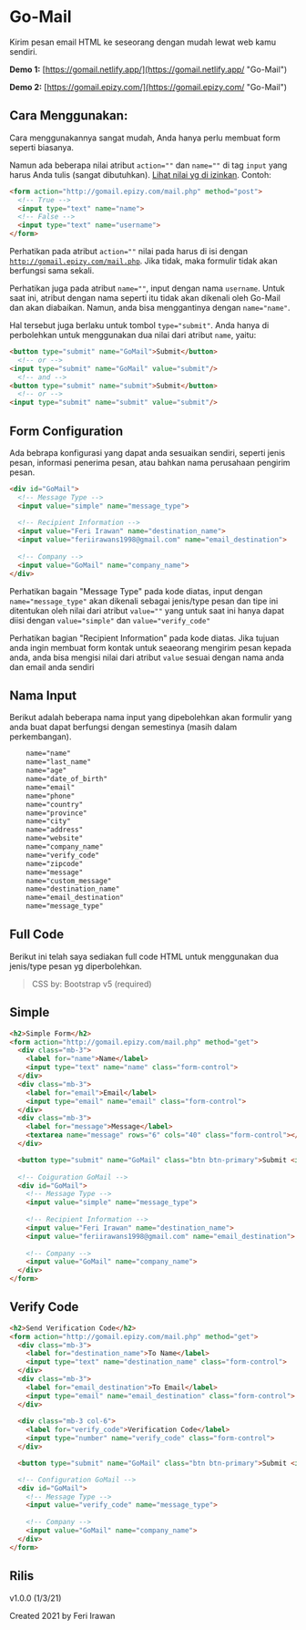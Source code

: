 # Go-Mail
Kirim pesan email HTML ke seseorang dengan mudah lewat web kamu sendiri.

**Demo 1:**
[https://gomail.netlify.app/](https://gomail.netlify.app/ "Go-Mail")

**Demo 2:**
[https://gomail.epizy.com/](https://gomail.epizy.com/ "Go-Mail")

## Cara Menggunakan:
Cara menggunakannya sangat mudah, Anda hanya perlu membuat form seperti biasanya.

Namun ada beberapa nilai atribut <code>action=""</code> dan <code>name=""</code> di tag <code>input</code> yang harus Anda tulis (sangat dibutuhkan). [Lihat nilai yg di izinkan](#nama-input). Contoh:

```html
<form action="http://gomail.epizy.com/mail.php" method="post">
  <!-- True --> 
  <input type="text" name="name">
  <!-- False --> 
  <input type="text" name="username">
</form>
``` 
Perhatikan pada atribut <code>action=""</code> nilai pada harus di isi dengan <code>http://gomail.epizy.com/mail.php</code>. Jika tidak, maka formulir tidak akan berfungsi sama sekali.

Perhatikan juga pada atribut <code>name=""</code>, input dengan nama <code>username</code>. Untuk saat ini, atribut dengan nama seperti itu tidak akan dikenali oleh Go-Mail dan akan diabaikan. Namun, anda bisa menggantinya dengan <code>name="name"</code>.

Hal tersebut juga berlaku untuk tombol <code>type="submit"</code>. Anda hanya di perbolehkan untuk menggunakan dua nilai dari atribut <code>name</code>, yaitu:
```html   
<button type="submit" name="GoMail">Submit</button>
  <!-- or --> 
<input type="submit" name="GoMail" value="submit"/>
  <!-- and --> 
<button type="submit" name="submit">Submit</button>
  <!-- or --> 
<input type="submit" name="submit" value="submit"/>
```
## Form Configuration
Ada bebrapa konfigurasi yang dapat anda sesuaikan sendiri, seperti jenis pesan, informasi penerima pesan, atau bahkan nama perusahaan pengirim pesan.
```html
<div id="GoMail">
  <!-- Message Type -->
  <input value="simple" name="message_type">
  
  <!-- Recipient Information -->
  <input value="Feri Irawan" name="destination_name">
  <input value="feriirawans1998@gmail.com" name="email_destination">
  
  <!-- Company -->
  <input value="GoMail" name="company_name">
</div>
```

Perhatikan bagain "Message Type" pada kode diatas, input dengan <code>name="message_type"</code> akan dikenali sebagai jenis/type pesan dan tipe ini ditentukan oleh nilai dari atribut <code>value=""</code> yang untuk saat ini hanya dapat diisi dengan <code>value="simple"</code> dan <code>value="verify_code"</code> 

Perhatikan bagian "Recipient Information" pada kode diatas. Jika tujuan anda ingin membuat form kontak untuk seaeorang mengirim pesan kepada anda, anda bisa mengisi nilai dari atribut <code>value</code> sesuai dengan nama anda dan email anda sendiri


## Nama Input
Berikut adalah beberapa nama input yang dipebolehkan akan formulir yang anda buat dapat berfungsi dengan semestinya (masih dalam perkembangan).
```html    
    name="name"
    name="last_name"
    name="age"
    name="date_of_birth"
    name="email"
    name="phone"
    name="country"
    name="province"
    name="city"
    name="address"
    name="website"
    name="company_name"
    name="verify_code"
    name="zipcode"
    name="message"
    name="custom_message"
    name="destination_name"
    name="email_destination"
    name="message_type"
```

## Full Code
Berikut ini telah saya sediakan full code HTML untuk menggunakan dua jenis/type pesan yg diperbolehkan.

>CSS by: Bootstrap v5 (required)

## Simple
```html
<h2>Simple Form</h2>
<form action="http://gomail.epizy.com/mail.php" method="get">
  <div class="mb-3">
    <label for="name">Name</label>
    <input type="text" name="name" class="form-control">
  </div>
  <div class="mb-3">
    <label for="email">Email</label>
    <input type="email" name="email" class="form-control">
  </div>
  <div class="mb-3">
    <label for="message">Message</label>
    <textarea name="message" rows="6" cols="40" class="form-control"></textarea>
  </div>

  <button type="submit" name="GoMail" class="btn btn-primary">Submit <i class="fas fa-paper-plane"></i></button>
 
  <!-- Coiguration GoMail -->
  <div id="GoMail">
    <!-- Message Type -->
    <input value="simple" name="message_type">
    
    <!-- Recipient Information -->
    <input value="Feri Irawan" name="destination_name">
    <input value="feriirawans1998@gmail.com" name="email_destination">
    
    <!-- Company -->
    <input value="GoMail" name="company_name">
  </div>
</form>
```

## Verify Code
```html
<h2>Send Verification Code</h2>
<form action="http://gomail.epizy.com/mail.php" method="get">
  <div class="mb-3">
    <label for="destination_name">To Name</label>
    <input type="text" name="destination_name" class="form-control">
  </div>
  <div class="mb-3">
    <label for="email_destination">To Email</label>
    <input type="email" name="email_destination" class="form-control">
  </div>
  
  <div class="mb-3 col-6">
    <label for="verify_code">Verification Code</label>
    <input type="number" name="verify_code" class="form-control">
  </div>

  <button type="submit" name="GoMail" class="btn btn-primary">Submit <i class="fas fa-paper-plane"></i></button>

  <!-- Configuration GoMail -->
  <div id="GoMail">
    <!-- Message Type -->
    <input value="verify_code" name="message_type">
    
    <!-- Company -->
    <input value="GoMail" name="company_name">
  </div>
</form>
```
## Rilis
v1.0.0 (1/3/21)

Created 2021 by Feri Irawan